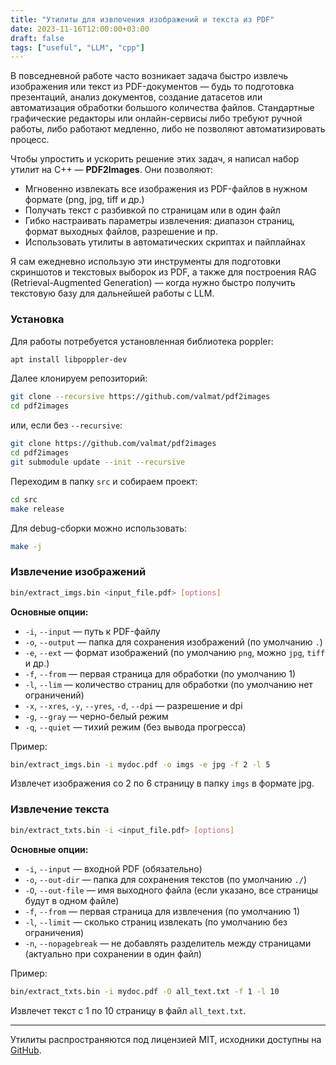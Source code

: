 ```yaml
---
title: "Утилиты для извлечения изображений и текста из PDF"
date: 2023-11-16T12:00:00+03:00
draft: false
tags: ["useful", "LLM", "cpp"]
---
```



В повседневной работе часто возникает задача быстро извлечь изображения или текст из PDF-документов — будь то подготовка презентаций, анализ документов, создание датасетов или автоматизация обработки большого количества файлов. Стандартные графические редакторы или онлайн-сервисы либо требуют ручной работы, либо работают медленно, либо не позволяют автоматизировать процесс.

Чтобы упростить и ускорить решение этих задач, я написал набор утилит на C++ — **PDF2Images**. Они позволяют:

- Мгновенно извлекать все изображения из PDF-файлов в нужном формате (png, jpg, tiff и др.)
- Получать текст с разбивкой по страницам или в один файл
- Гибко настраивать параметры извлечения: диапазон страниц, формат выходных файлов, разрешение и пр.
- Использовать утилиты в автоматических скриптах и пайплайнах

Я сам ежедневно использую эти инструменты для подготовки скриншотов и текстовых выборок из PDF, а также для построения RAG (Retrieval-Augmented Generation) — когда нужно быстро получить текстовую базу для дальнейшей работы с LLM.

### Установка

Для работы потребуется установленная библиотека poppler:

```bash
apt install libpoppler-dev
```

Далее клонируем репозиторий:

```bash
git clone --recursive https://github.com/valmat/pdf2images
cd pdf2images
```
или, если без `--recursive`:

```bash
git clone https://github.com/valmat/pdf2images
cd pdf2images
git submodule update --init --recursive
```

Переходим в папку `src` и собираем проект:

```bash
cd src
make release
```
Для debug-сборки можно использовать:
```bash
make -j
```

### Извлечение изображений

```bash
bin/extract_imgs.bin <input_file.pdf> [options]
```

**Основные опции:**
- `-i`, `--input` — путь к PDF-файлу
- `-o`, `--output` — папка для сохранения изображений (по умолчанию `.`)
- `-e`, `--ext` — формат изображений (по умолчанию `png`, можно `jpg`, `tiff` и др.)
- `-f`, `--from` — первая страница для обработки (по умолчанию 1)
- `-l`, `--lim` — количество страниц для обработки (по умолчанию нет ограничений)
- `-x`, `--xres`, `-y`, `--yres`, `-d`, `--dpi` — разрешение и dpi
- `-g`, `--gray` — черно-белый режим
- `-q`, `--quiet` — тихий режим (без вывода прогресса)

Пример:

```bash
bin/extract_imgs.bin -i mydoc.pdf -o imgs -e jpg -f 2 -l 5
```
Извлечет изображения со 2 по 6 страницу в папку `imgs` в формате jpg.

### Извлечение текста

```bash
bin/extract_txts.bin -i <input_file.pdf> [options]
```

**Основные опции:**
- `-i`, `--input` — входной PDF (обязательно)
- `-o`, `--out-dir` — папка для сохранения текстов (по умолчанию `./`)
- `-O`, `--out-file` — имя выходного файла (если указано, все страницы будут в одном файле)
- `-f`, `--from` — первая страница для извлечения (по умолчанию 1)
- `-l`, `--limit` — сколько страниц извлекать (по умолчанию без ограничения)
- `-n`, `--nopagebreak` — не добавлять разделитель между страницами (актуально при сохранении в один файл)

Пример:

```bash
bin/extract_txts.bin -i mydoc.pdf -O all_text.txt -f 1 -l 10
```
Извлечет текст с 1 по 10 страницу в файл `all_text.txt`.

---

Утилиты распространяются под лицензией MIT, исходники доступны на [GitHub](https://github.com/valmat/pdf2images).
